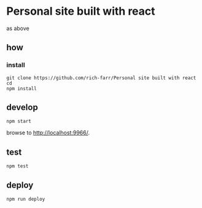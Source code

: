 
# Personal site built with react

as above

## how

### install

```
git clone https://github.com/rich-farr/Personal site built with react
cd 
npm install
```

## develop

```
npm start
```

browse to <http://localhost:9966/>.

## test

```
npm test
```

## deploy

```
npm run deploy
```
